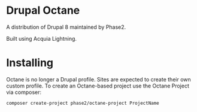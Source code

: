 # Drupal Octane

A distribution of Drupal 8 maintained by Phase2.

Built using Acquia Lightning.

# Installing

Octane is no longer a Drupal profile. Sites are expected to create their own custom profile.
To create an Octane-based project use the Octane Project via composer:

```$xslt
composer create-project phase2/octane-project ProjectName

```
